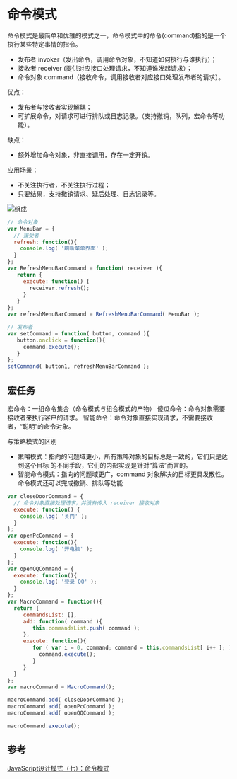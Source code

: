 # 命令模式
命令模式是最简单和优雅的模式之一，命令模式中的命令(command)指的是一个执行某些特定事情的指令。
- 发布者 invoker（发出命令，调用命令对象，不知道如何执行与谁执行）；
- 接收者 receiver (提供对应接口处理请求，不知道谁发起请求）；
- 命令对象 command（接收命令，调用接收者对应接口处理发布者的请求）。

优点：
- 发布者与接收者实现解耦；
- 可扩展命令，对请求可进行排队或日志记录。（支持撤销，队列，宏命令等功能）。

缺点：
- 额外增加命令对象，非直接调用，存在一定开销。

应用场景：
- 不关注执行者，不关注执行过程；
- 只要结果，支持撤销请求、延后处理、日志记录等。

![组成](https://user-gold-cdn.xitu.io/2019/7/14/16bef544408036f5?imageView2/0/w/1280/h/960/format/webp/ignore-error/1)
```javascript
// 命令对象
var MenuBar = {
  // 接受者
  refresh: function(){
    console.log( '刷新菜单界面' ); 
  }
};
var RefreshMenuBarCommand = function( receiver ){
   return {
     execute: function() { 
       receiver.refresh();
     }
   } 
};
var refreshMenuBarCommand = RefreshMenuBarCommand( MenuBar );     

// 发布者
var setCommand = function( button, command ){ 
   button.onclick = function(){
     command.execute(); 
   }
};
setCommand( button1, refreshMenuBarCommand );
```

## 宏任务
宏命令：一组命令集合（命令模式与组合模式的产物）
傻瓜命令：命令对象需要接收者来执行客户的请求。
智能命令：命令对象直接实现请求，不需要接收者，“聪明”的命令对象。

与策略模式的区别
- 策略模式：指向的问题域更小，所有策略对象的目标总是一致的，它们只是达到这个目标 的不同手段，它们的内部实现是针对“算法”而言的。
- 智能命令模式：指向的问题域更广，command 对象解决的目标更具发散性。命令模式还可以完成撤销、排队等功能
```javascript
var closeDoorCommand = { 
  // 命令对象直接处理请求，并没有传入 receiver 接收对象
  execute: function() { 
    console.log( '关门' ); 
  }
};
var openPcCommand = { 
  execute: function(){
    console.log( '开电脑' ); 
  }
};
var openQQCommand = { 
  execute: function(){
    console.log( '登录 QQ' ); 
  }
};
var MacroCommand = function(){ 
  return {
     commandsList: [],
     add: function( command ){
        this.commandsList.push( command ); 
     },
     execute: function(){
        for ( var i = 0, command; command = this.commandsList[ i++ ]; ){
          command.execute(); 
        }
     } 
  }
};
var macroCommand = MacroCommand();

macroCommand.add( closeDoorCommand );  
macroCommand.add( openPcCommand );
macroCommand.add( openQQCommand );

macroCommand.execute();
```

## 参考
[JavaScript设计模式（七）：命令模式](https://juejin.im/post/5d2ad5eb6fb9a07f0b03f0ea#heading-0)
